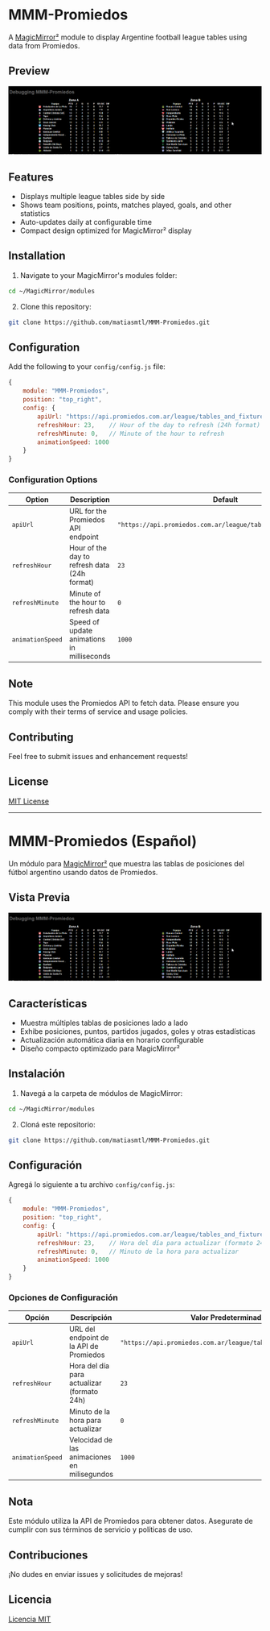 # MMM-Promiedos

A [MagicMirror²](https://github.com/MagicMirrorOrg/MagicMirror) module to display Argentine football league tables using data from Promiedos.

## Preview
![MMM-Promiedos Preview](/MMM-Promiedos%20Module.png)

## Features
- Displays multiple league tables side by side
- Shows team positions, points, matches played, goals, and other statistics
- Auto-updates daily at configurable time
- Compact design optimized for MagicMirror² display

## Installation

1. Navigate to your MagicMirror's modules folder:
```bash
cd ~/MagicMirror/modules
```

2. Clone this repository:
```bash
git clone https://github.com/matiasmtl/MMM-Promiedos.git
```

## Configuration

Add the following to your `config/config.js` file:

```js
{
    module: "MMM-Promiedos",
    position: "top_right",
    config: {
        apiUrl: "https://api.promiedos.com.ar/league/tables_and_fixtures/hc",
        refreshHour: 23,    // Hour of the day to refresh (24h format)
        refreshMinute: 0,   // Minute of the hour to refresh
        animationSpeed: 1000
    }
}
```

### Configuration Options

| Option | Description | Default |
|--------|-------------|---------|
| `apiUrl` | URL for the Promiedos API endpoint | `"https://api.promiedos.com.ar/league/tables_and_fixtures/hc"` |
| `refreshHour` | Hour of the day to refresh data (24h format) | `23` |
| `refreshMinute` | Minute of the hour to refresh data | `0` |
| `animationSpeed` | Speed of update animations in milliseconds | `1000` |

## Note
This module uses the Promiedos API to fetch data. Please ensure you comply with their terms of service and usage policies.

## Contributing
Feel free to submit issues and enhancement requests!

## License
[MIT License](LICENSE.txt)

---

# MMM-Promiedos (Español)

Un módulo para [MagicMirror²](https://github.com/MichMich/MagicMirror) que muestra las tablas de posiciones del fútbol argentino usando datos de Promiedos.

## Vista Previa
![Vista Previa de MMM-Promiedos](/MMM-Promiedos%20Module.png)

## Características
- Muestra múltiples tablas de posiciones lado a lado
- Exhibe posiciones, puntos, partidos jugados, goles y otras estadísticas
- Actualización automática diaria en horario configurable
- Diseño compacto optimizado para MagicMirror²

## Instalación

1. Navegá a la carpeta de módulos de MagicMirror:
```bash
cd ~/MagicMirror/modules
```

2. Cloná este repositorio:
```bash
git clone https://github.com/matiasmtl/MMM-Promiedos.git
```

## Configuración

Agregá lo siguiente a tu archivo `config/config.js`:

```js
{
    module: "MMM-Promiedos",
    position: "top_right",
    config: {
        apiUrl: "https://api.promiedos.com.ar/league/tables_and_fixtures/hc",
        refreshHour: 23,    // Hora del día para actualizar (formato 24h)
        refreshMinute: 0,   // Minuto de la hora para actualizar
        animationSpeed: 1000
    }
}
```

### Opciones de Configuración

| Opción | Descripción | Valor Predeterminado |
|--------|-------------|---------|
| `apiUrl` | URL del endpoint de la API de Promiedos | `"https://api.promiedos.com.ar/league/tables_and_fixtures/hc"` |
| `refreshHour` | Hora del día para actualizar (formato 24h) | `23` |
| `refreshMinute` | Minuto de la hora para actualizar | `0` |
| `animationSpeed` | Velocidad de las animaciones en milisegundos | `1000` |

## Nota
Este módulo utiliza la API de Promiedos para obtener datos. Asegurate de cumplir con sus términos de servicio y políticas de uso.

## Contribuciones
¡No dudes en enviar issues y solicitudes de mejoras!

## Licencia
[Licencia MIT](LICENSE.txt)
